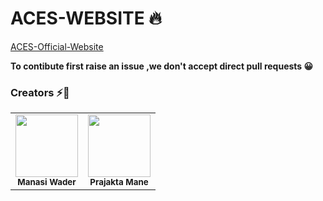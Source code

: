 # ACES-WEBSITE  🔥
[ACES-Official-Website](https://aces-dypcoeakurdi.web.app/)

**To contibute first raise an issue ,we don't accept direct pull requests 😀**

### Creators :zap::dizzy:
<table>
		<tr>
			<td align="center"><img src="https://ibb.co/yk099FM"  width=100px;"><br /><sub><b>Manasi Wader</b></sub><br/><a href="https://github.com/WaderManasi"></a></td>
		   <td align="center"><img src="https://ibb.co/WpQW01p"  width=100px;"><br /><sub><b>Prajakta Mane</b></sub><br/><a href="https://github.com/maneprajakta"></a></td>
		</td>			
		</tr>
		
</table>
        
